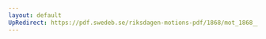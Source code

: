 ```yaml
---
layout: default
UpRedirect: https://pdf.swedeb.se/riksdagen-motions-pdf/1868/mot_1868__ak__00307.pdf
---
```


